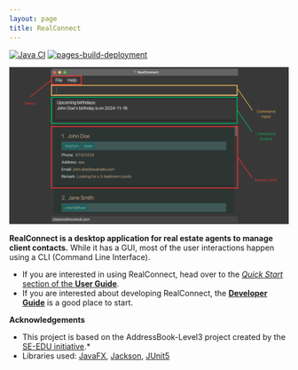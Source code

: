 ```yaml
---
layout: page
title: RealConnect
---
```


[![Java CI](https://github.com/AY2425S1-CS2103-F09-2/tp/actions/workflows/gradle.yml/badge.svg)](https://github.com/AY2425S1-CS2103-F09-2/tp/actions/workflows/gradle.yml)
[![pages-build-deployment](https://github.com/AY2425S1-CS2103-F09-2/tp/actions/workflows/pages/pages-build-deployment/badge.svg)](https://github.com/AY2425S1-CS2103-F09-2/tp/actions/workflows/pages/pages-build-deployment)

![Ui](images/Ui.png)

**RealConnect is a desktop application for real estate agents to manage client contacts.** While it has a GUI, most of the user interactions happen using a CLI (Command Line Interface).

* If you are interested in using RealConnect, head over to the [_Quick Start_ section of the **User Guide**](UserGuide.md#quick-start).
* If you are interested about developing RealConnect, the [**Developer Guide**](DeveloperGuide.md) is a good place to start.


**Acknowledgements**

* This project is based on the AddressBook-Level3 project created by the [SE-EDU initiative](https://se-education.org).*
* Libraries used: [JavaFX](https://openjfx.io/), [Jackson](https://github.com/FasterXML/jackson), [JUnit5](https://github.com/junit-team/junit5)

